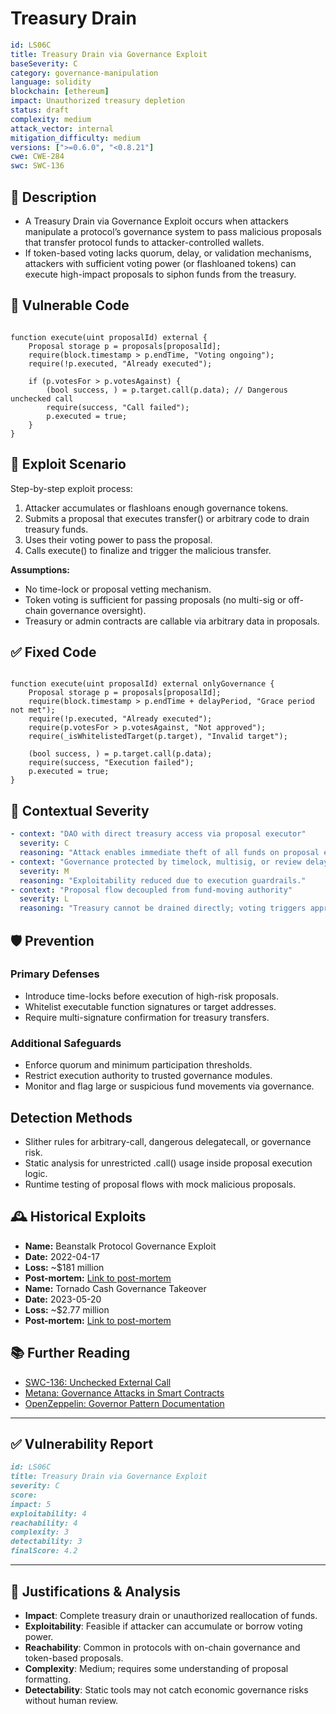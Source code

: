 # Treasury Drain 

```YAML
id: LS06C
title: Treasury Drain via Governance Exploit
baseSeverity: C
category: governance-manipulation
language: solidity
blockchain: [ethereum]
impact: Unauthorized treasury depletion
status: draft
complexity: medium
attack_vector: internal
mitigation_difficulty: medium
versions: [">=0.6.0", "<0.8.21"]
cwe: CWE-284
swc: SWC-136
```

## 📝 Description

- A Treasury Drain via Governance Exploit occurs when attackers manipulate a protocol’s governance system to pass malicious proposals that transfer protocol funds to attacker-controlled wallets. 
- If token-based voting lacks quorum, delay, or validation mechanisms, attackers with sufficient voting power (or flashloaned tokens) can execute high-impact proposals to siphon funds from the treasury.

## 🚨 Vulnerable Code

```solidity

function execute(uint proposalId) external {
    Proposal storage p = proposals[proposalId];
    require(block.timestamp > p.endTime, "Voting ongoing");
    require(!p.executed, "Already executed");

    if (p.votesFor > p.votesAgainst) {
        (bool success, ) = p.target.call(p.data); // Dangerous unchecked call
        require(success, "Call failed");
        p.executed = true;
    }
}
```

## 🧪 Exploit Scenario

Step-by-step exploit process:

1. Attacker accumulates or flashloans enough governance tokens.
2. Submits a proposal that executes transfer() or arbitrary code to drain treasury funds.
3. Uses their voting power to pass the proposal.
4. Calls execute() to finalize and trigger the malicious transfer.

**Assumptions:**

- No time-lock or proposal vetting mechanism.
- Token voting is sufficient for passing proposals (no multi-sig or off-chain governance oversight).
- Treasury or admin contracts are callable via arbitrary data in proposals.

## ✅ Fixed Code

```solidity

function execute(uint proposalId) external onlyGovernance {
    Proposal storage p = proposals[proposalId];
    require(block.timestamp > p.endTime + delayPeriod, "Grace period not met");
    require(!p.executed, "Already executed");
    require(p.votesFor > p.votesAgainst, "Not approved");
    require(_isWhitelistedTarget(p.target), "Invalid target");

    (bool success, ) = p.target.call(p.data);
    require(success, "Execution failed");
    p.executed = true;
}
```

## 🧭 Contextual Severity

```yaml
- context: "DAO with direct treasury access via proposal executor"
  severity: C
  reasoning: "Attack enables immediate theft of all funds on proposal execution."
- context: "Governance protected by timelock, multisig, or review delay"
  severity: M
  reasoning: "Exploitability reduced due to execution guardrails."
- context: "Proposal flow decoupled from fund-moving authority"
  severity: L
  reasoning: "Treasury cannot be drained directly; voting triggers approval only."
```

## 🛡️ Prevention

### Primary Defenses

- Introduce time-locks before execution of high-risk proposals.
- Whitelist executable function signatures or target addresses.
- Require multi-signature confirmation for treasury transfers.

### Additional Safeguards

- Enforce quorum and minimum participation thresholds.
- Restrict execution authority to trusted governance modules.
- Monitor and flag large or suspicious fund movements via governance.

## Detection Methods

- Slither rules for arbitrary-call, dangerous delegatecall, or governance risk.
- Static analysis for unrestricted .call() usage inside proposal execution logic.
- Runtime testing of proposal flows with mock malicious proposals.

## 🕰️ Historical Exploits

- **Name:** Beanstalk Protocol Governance Exploit 
- **Date:** 2022-04-17 
- **Loss:** ~$181 million 
- **Post-mortem:** [Link to post-mortem](https://rekt.news/beanstalk-rekt/) 
- **Name:** Tornado Cash Governance Takeover 
- **Date:** 2023-05-20 
- **Loss:** ~$2.77 million 
- **Post-mortem:** [Link to post-mortem](https://neptunemutual.com/blog/understanding-tornado-cash-exploit/) 
  

## 📚 Further Reading

- [SWC-136: Unchecked External Call](https://swcregistry.io/docs/SWC-136/) 
- [Metana: Governance Attacks in Smart Contracts](https://metana.io/blog/governance-attacks-in-smart-contracts/) 
- [OpenZeppelin: Governor Pattern Documentation](https://docs.openzeppelin.com/contracts/4.x/governance) 

---

## ✅ Vulnerability Report

```markdown
id: LS06C
title: Treasury Drain via Governance Exploit
severity: C
score:
impact: 5         
exploitability: 4 
reachability: 4   
complexity: 3     
detectability: 3  
finalScore: 4.2
```

---

## 📄 Justifications & Analysis

- **Impact**: Complete treasury drain or unauthorized reallocation of funds.
- **Exploitability**: Feasible if attacker can accumulate or borrow voting power.
- **Reachability**: Common in protocols with on-chain governance and token-based proposals.
- **Complexity**: Medium; requires some understanding of proposal formatting.
- **Detectability**: Static tools may not catch economic governance risks without human review.
